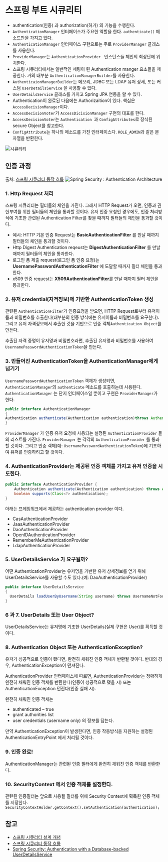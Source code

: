 # 스프링 부트 시큐리티
- authentication(인증) 과 authorization(허가) 의 기능을 수행한다.
- `AuthenticationManager` 인터페이스가 주요한 역할을 한다. `authenticate()` 메소드만을 가지고 있다.
- `AuthenticationManager` 인터페이스 구현으로는 주로 `ProviderManager` 클래스를 사용한다.
- `ProviderManager`는 `AuthenticationProvider ` 인스턴스들 체인의 최상단에 위치한다.
- 스프링 시큐리티에서는 일반적인 세팅이 된 Authentication manger 요소들을 제공한다. 거의 대부분 `AuthenticationManagerBuilder`를 사용한다.
- `AuthenticaionManagerBuilder`는 메모리, JDBC 또는 LDAP 유저 상세, 또는 커스텀 `UserDetailsService` 을 사용할 수 있다.
- `UserDetailsService` 클래스를 가지고 Spring JPA 연동을 할 수 있다.
- Authentication이 완료된 다음에는 Authorizaition이 있다. 핵심은 `AccessDecisionManager`이다.
- `AccessDecisionVoter`가 `AccessDicisionManager` 구현의 대표를 한다.
- `AccessDecisionVoter`는 `Authentication `과 `ConfigAttributes`로 장식된 secure Object를 참고한다.
- `ConfigAttribute`는 하나의 메소드를 가진 인터페이스다. `ROLE_ADMIN`과 같은 문자열을 반환한다. 

![시큐리티](https://i.stack.imgur.com/3gLa3.jpg)

## 인증 과정
출처: [스프링 시큐리티 동작 흐름](https://springbootdev.com/2017/08/23/spring-security-authentication-architecture/)
![Spring Security : Authentication Architecture](https://chathurangat.files.wordpress.com/2017/08/blogpost-spring-security-architecture.png?w=1108)


### 1. Http Request 처리
스프링 시큐리티는 필터들의 체인을 가진다. 그래서 HTTP Request가 오면, 인증과 권한부여를 위한 필터들의 체인을 통과할 것이다. 유저 인증 요청인 경우에도, 인증 처리방식에 기초한 관련된 Authentication Filter를 찾을 때까지 필터들의 체인을 통과할 것이다.

- 예시: HTTP 기본 인증 Request는 **BasicAuthenticationFilter** 를 만날 때까지 필터들의 체인을 통과할 것이다.
- Http Digest Authentication reqeust는 **DigestAuthenticationFilter** 를 만날 때까지 필터들의 체인을 통과한다.
- 로그인 폼 제출 request(로그인 폼 인증 요청)는 **UsernamePasswordAuthenticationFilter** 에 도달할 때까지 필터 체인들 통과한다.
- x509 인증 request는 **X509AuthenticationFilter**를 만날 때까지 필터 체인을 통과한다.

### 2. 유저 credential(자격정보)에 기반한 AuthenticationToken 생성
관련된 `AuthenticationFilter`가 인증요청을 받으면, HTTP Request로부터 유저이름과 비밀번호를 추출한다(대부분의 인증 방식에는 유저이름과 비밀번호를 요구한다). 그리고 유저 자격정보에서 추출한 것을 기반으로 인증 객체`Authentication Object`를 만든다.

추출된 자격 증명이 유저명과 비밀번호라면, 추출된 유저명과 비밀번호를 사용하여 `UsernamePasswordAuthenticationToken`을 만든다.

### 3. 만들어진 AuthenticationToken을 AuthenticationManager에게 넘기기

`UsernamePasswordAuthenticationToken` 객체가 생성되면, `AuthenticationManager`의 `authenticate` 메소드를 호출하는데 사용된다. `AuthenticationManager` 는 단지 인터페이스일 뿐이고 구현은 `ProviderManager`가 한다.

```java
public interface AuthenticationManager
{
Authentication authenticate(Authentication authentication)throws AuthenticationException;
}
```

`ProviderManager` 가 인증 유저 요청에 사용되는 설정된 `AuthenticationProvider` 들의 리스트를 가진다. `ProviderManager` 는 각각의 `AuthenticationProvider` 를 통과할 것이다. 그리고 인증 객체(예: `UsernamePasswordAuthenticationToken`)에 기초하여 유저를 인증하려고 할 것이다.

### 4. AuthenticationProvider는 제공된 인증 객체를 가지고 유저 인증을 시도한다.
```java
public interface AuthenticationProvider {
    Authentication authenticate(Authentication authentication) throws AuthenticationException;
    boolean supports(Class<?> authentication);
}
```
아래는 프레임워크에서 제공하는 authentication provider 이다.
- CasAuthenticationProvider
- JaasAuthenticationProvider
- DaoAuthenticationProvider
- OpenIDAuthenticationProvider
- RememberMeAuthenticationProvider
- LdapAuthenticationProvider

### 5. UserDetailsService 가 요구될까?  
어떤 AuthenticationProvider는 유저명을 기반한 유저 상세정보를 얻기 위해 UserDetailsService를 사용할 수도 있다.(예: DaoAuthenticationProvider)
```java
public interface UserDetailsService
{
  UserDetails loadUserByUsername(String username) throws UsernameNotFoundException;
}
```

### 6 과 7. UserDetails 또는 User Object?
UserDetailsService는 유저명에 기초한 UserDetails(실제 구현은 User)를 획득할 것이다. 

### 8. Authentication Object 또는 AuthenticationException?
유저가 성공적으로 인증이 됐다면, 완전히 채워진 인증 객체가 반환될 것이다. 반대의 경우, AuthenticationException이 던져진다.

AuthenticationProvider 인터페이스에 따르면, AuthenticationProvider는 정확하게 완전히 채워진 인증 객체를 반환한다(인증이 성공적으로 됐을 시) 또는 AuthenticationException 던진다(인증 실패 시).

완전히 채워진 인증 객체는
- authenticated – true
- grant authorities list
- user credentials (username only)
의 정보를 담는다.

만약 AuthenticationException이 발생한다면, 인증 작동방식을 지원하는 설정된 AuthenticationEntryPoint 에서 처리될 것이다.

### 9. 인증 완료!
AuthenticationManager는 관련된 인증 필터에게 완전히 채워진 인증 객체를 반환한다.

### 10. SecurityContext 에서 인증 객체를 설정한다.
관련된 인증필터는 앞으로 사용될 필터를 위해 Security Context에 획득한 인증 객체를 저장한다.
`SecurityContextHolder.getContext().setAuthentication(authentication);`



## 참고
- [스프링 시큐리티 설계 개념](https://spring.io/guides/topicals/spring-security-architecture/)
- [스프링 시큐리티 동작 흐름](https://springbootdev.com/2017/08/23/spring-security-authentication-architecture/)
- [Spring Security: Authentication with a Database-backed UserDetailsService](https://www.baeldung.com/spring-security-authentication-with-a-database)
